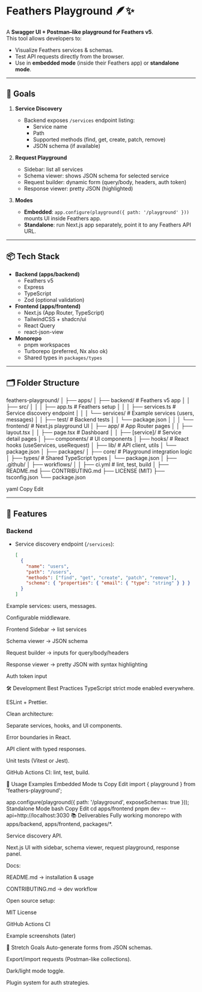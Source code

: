 # Feathers Playground 🪶✨

A **Swagger UI + Postman–like playground for Feathers v5**.  
This tool allows developers to:
- Visualize Feathers services & schemas.
- Test API requests directly from the browser.
- Use in **embedded mode** (inside their Feathers app) or **standalone mode**.

---

## 🎯 Goals
1. **Service Discovery**
   - Backend exposes `/services` endpoint listing:
     - Service name
     - Path
     - Supported methods (find, get, create, patch, remove)
     - JSON schema (if available)

2. **Request Playground**
   - Sidebar: list all services
   - Schema viewer: shows JSON schema for selected service
   - Request builder: dynamic form (query/body, headers, auth token)
   - Response viewer: pretty JSON (highlighted)

3. **Modes**
   - **Embedded**: `app.configure(playground({ path: '/playground' }))` mounts UI inside Feathers app.
   - **Standalone**: run Next.js app separately, point it to any Feathers API URL.

---

## 📦 Tech Stack
- **Backend (apps/backend)**
  - Feathers v5
  - Express
  - TypeScript
  - Zod (optional validation)
- **Frontend (apps/frontend)**
  - Next.js (App Router, TypeScript)
  - TailwindCSS + shadcn/ui
  - React Query
  - react-json-view
- **Monorepo**
  - pnpm workspaces
  - Turborepo (preferred, Nx also ok)
  - Shared types in `packages/types`

---

## 🗂 Folder Structure

feathers-playground/
│
├── apps/
│ ├── backend/ # Feathers v5 app
│ │ ├── src/
│ │ │ ├── app.ts # Feathers setup
│ │ │ ├── services.ts # Service discovery endpoint
│ │ │ └── services/ # Example services (users, messages)
│ │ ├── test/ # Backend tests
│ │ └── package.json
│ │
│ └── frontend/ # Next.js playground UI
│ ├── app/ # App Router pages
│ │ ├── layout.tsx
│ │ ├── page.tsx # Dashboard
│ │ ├── [service]/ # Service detail pages
│ ├── components/ # UI components
│ ├── hooks/ # React hooks (useServices, useRequest)
│ ├── lib/ # API client, utils
│ └── package.json
│
├── packages/
│ ├── core/ # Playground integration logic
│ ├── types/ # Shared TypeScript types
│ └── package.json
│
├── .github/
│ ├── workflows/
│ │ ├── ci.yml # lint, test, build
│
├── README.md
├── CONTRIBUTING.md
├── LICENSE (MIT)
├── tsconfig.json
└── package.json

yaml
Copy
Edit

---

## 🔑 Features

### Backend
- Service discovery endpoint (`/services`):
  ```json
  [
    {
      "name": "users",
      "path": "/users",
      "methods": ["find", "get", "create", "patch", "remove"],
      "schema": { "properties": { "email": { "type": "string" } } }
    }
  ]
Example services: users, messages.

Configurable middleware.

Frontend
Sidebar → list services

Schema viewer → JSON schema

Request builder → inputs for query/body/headers

Response viewer → pretty JSON with syntax highlighting

Auth token input

🛠 Development Best Practices
TypeScript strict mode enabled everywhere.

ESLint + Prettier.

Clean architecture:

Separate services, hooks, and UI components.

Error boundaries in React.

API client with typed responses.

Unit tests (Vitest or Jest).

GitHub Actions CI: lint, test, build.

🚀 Usage Examples
Embedded Mode
ts
Copy
Edit
import { playground } from 'feathers-playground';

app.configure(playground({
  path: '/playground',
  exposeSchemas: true
}));
Standalone Mode
bash
Copy
Edit
cd apps/frontend
pnpm dev --api=http://localhost:3030
📚 Deliverables
Fully working monorepo with apps/backend, apps/frontend, packages/*.

Service discovery API.

Next.js UI with sidebar, schema viewer, request playground, response panel.

Docs:

README.md → installation & usage

CONTRIBUTING.md → dev workflow

Open source setup:

MIT License

GitHub Actions CI

Example screenshots (later)

🎁 Stretch Goals
Auto-generate forms from JSON schemas.

Export/import requests (Postman-like collections).

Dark/light mode toggle.

Plugin system for auth strategies.